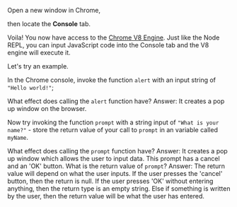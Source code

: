 Open a new window in Chrome,

then locate the **Console** tab.

Voila! You now have access to the [Chrome V8 Engine](https://www.cloudflare.com/en-gb/learning/serverless/glossary/what-is-chrome-v8/).
Just like the Node REPL, you can input JavaScript code into the Console tab and the V8 engine will execute it.

Let's try an example.

In the Chrome console,
invoke the function `alert` with an input string of `"Hello world!"`;

What effect does calling the `alert` function have?
Answer: It creates a pop up window on the browser.

Now try invoking the function `prompt` with a string input of `"What is your name?"` - store the return value of your call to `prompt` in an variable called `myName`.

What effect does calling the `prompt` function have?
Answer: It creates a pop up window which allows the user to input data. This prompt has a cancel and an 'OK' button.
What is the return value of `prompt`?
Answer: The return value will depend on what the user inputs. If the user presses the 'cancel' button, then the return is null. If the user presses 'OK' without entering anything, then the return type is an empty string. Else if something is written by the user, then the return value will be what the user has entered.

